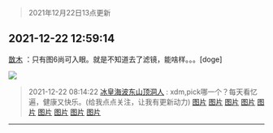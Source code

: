 > 2021年12月22日13点更新
<link rel="stylesheet" href="https://cdn.jsdelivr.net/gh/taotie6/sampleJSON@main/css/photo_show.css">
<meta name="referrer" content="no-referrer" />


 ## 2021-12-22 12:59:14 

 [㪚木](https://www.coolapk.com/feed/32290079?shareKey=MTA0MmU5MDViMTI4NjFjMmIxZTI~) ：只有图6尚可入眼。就是不知道去了滤镜，能啥样。。。[doge] 

<div class="album">
<img class="img-item" src="http://image.coolapk.com/feed/2020/0606/14/1081091_72ef0177_5647_2244@350x196.gif" />
</div>

> 2021-12-22 08:14:22 
> [冰皇海波东山顶洞人](https://www.coolapk.com/feed/32285087?shareKey=YThlMGU0ODhlZGM5NjFjMmIxZTI~) : xdm,pick哪一个？每天看忆遍，健康又快乐。(给我点点关注，让我有更新动力) 
[图片](http://image.coolapk.com/feed/2021/1222/08/9739730_f8cae150_2058_689_16@1920x1080.jpeg)
[图片](http://image.coolapk.com/feed/2021/1222/08/9739730_6c584158_2058_6901_177@1920x1080.jpeg)
[图片](http://image.coolapk.com/feed/2021/1222/08/9739730_2cca368c_2058_6905_205@1920x1080.jpeg)
[图片](http://image.coolapk.com/feed/2021/1222/08/9739730_7e0bec59_2058_6911_781@1920x1080.jpeg)
[图片](http://image.coolapk.com/feed/2021/1222/08/9739730_f2ffd2a3_2058_6921_914@1920x1080.jpeg)
[图片](http://image.coolapk.com/feed/2021/1222/08/9739730_20a29063_2058_6923_503@1920x1080.jpeg)
[图片](http://image.coolapk.com/feed/2021/1222/08/9739730_5341aa41_2058_6927_421@1920x1080.jpeg)
[图片](http://image.coolapk.com/feed/2021/1222/08/9739730_7abe58b1_2058_6938_472@1920x1080.jpeg)
[图片](http://image.coolapk.com/feed/2021/1222/08/9739730_43ea7dfd_2058_6942_116@1920x1080.jpeg)

 ------- 

